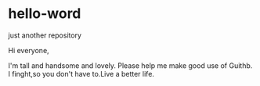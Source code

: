 # hello-word
just another repository

Hi everyone,

I'm tall and handsome and lovely.
Please help me make good use of Guithb.
I finght,so you don't have to.Live a better life.
